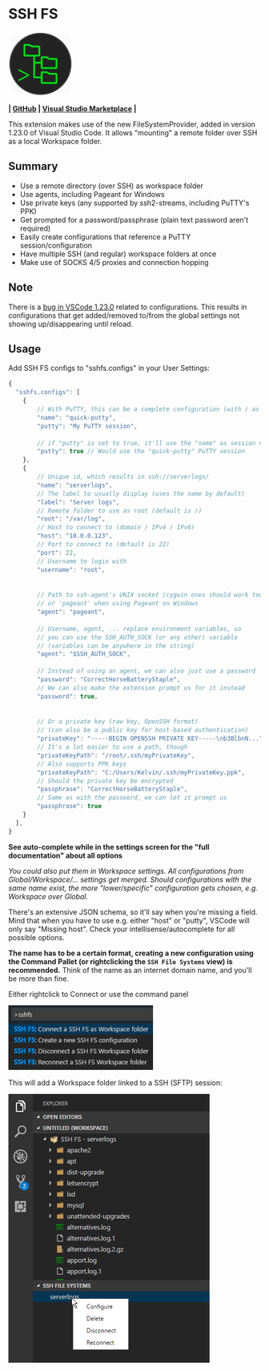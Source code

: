 
# SSH FS

![Logo](./resources/Logo.png)

**| [GitHub](https://github.com/SchoofsKelvin/vscode-sshfs) | [Visual Studio Marketplace](https://marketplace.visualstudio.com/items?itemName=Kelvin.vscode-sshfs) |**


This extension makes use of the new FileSystemProvider, added in version 1.23.0 of Visual Studio Code. It allows "mounting" a remote folder over SSH as a local Workspace folder.

## Summary
* Use a remote directory (over SSH) as workspace folder
* Use agents, including Pageant for Windows
* Use private keys (any supported by ssh2-streams, including PuTTY's PPK)
* Get prompted for a password/passphrase (plain text password aren't required)
* Easily create configurations that reference a PuTTY session/configuration
* Have multiple SSH (and regular) workspace folders at once
* Make use of SOCKS 4/5 proxies and connection hopping

## Note
There is a [bug in VSCode 1.23.0](https://github.com/Microsoft/vscode/issues/49258) related to configurations. This results in configurations that get added/removed to/from the global settings not showing up/disappearing until reload.

## Usage
Add SSH FS configs to "sshfs.configs" in your User Settings:
```js
{
  "sshfs.configs": [
    {
        // With PuTTY, this can be a complete configuration (with / as root)
        "name": "quick-putty",
        "putty": "My PuTTY session",

        // if "putty" is set to true, it'll use the "name" as session name
        "putty": true // Would use the "quick-putty" PuTTY session
    },
    {
        // Unique id, which results in ssh://serverlogs/
        "name": "serverlogs",
        // The label to usually display (uses the name by default)
        "label": "Server logs",
        // Remote folder to use as root (default is /)
        "root": "/var/log",
        // Host to connect to (domain / IPv4 / IPv6)
        "host": "10.0.0.123",
        // Port to connect to (default is 22)
        "port": 22,
        // Username to login with
        "username": "root",


        // Path to ssh-agent's UNIX socket (cygwin ones should work too)
        // or 'pageant' when using Pageant on Windows
        "agent": "pageant",

        // Username, agent, ... replace environment variables, so
        // you can use the SSH_AUTH_SOCK (or any other) variable
        // (variables can be anywhere in the string)
        "agent": "$SSH_AUTH_SOCK",
        
        // Instead of using an agent, we can also just use a password
        "password": "CorrectHorseBatteryStaple",
        // We can also make the extension prompt us for it instead
        "password": true,
        

        // Or a private key (raw key, OpenSSH format)
        // (can also be a public key for host-based authentication)
        "privateKey": "-----BEGIN OPENSSH PRIVATE KEY-----\nb3BlbnN...",
        // It's a lot easier to use a path, though
        "privateKeyPath": "/root/.ssh/myPrivateKey",
        // Also supports PPK keys
        "privateKeyPath": "C:/Users/Kelvin/.ssh/myPrivateKey.ppk",
        // Should the private key be encrypted
        "passphrase": "CorrectHorseBatteryStaple",
        // Same as with the password, we can let it prompt us
        "passphrase": true
    }
  ],
}
```
**See auto-complete while in the settings screen for the "full documentation" about all options**

*You could also put them in Workspace settings. All configurations from Global/Workspace/... settings get merged. Should configurations with the same name exist, the more "lower/specific" configuration gets chosen, e.g. Workspace over Global.*

There's an extensive JSON schema, so it'll say when you're missing a field. Mind that when you have to use e.g. either "host" or "putty", VSCode will only say "Missing host". Check your intellisense/autocomplete for all possible options.

**The name has to be a certain format, creating a new configuration using the Command Pallet (or rightclicking the `SSH File Systems` view) is recommended.** Think of the name as an internet domain name, and you'll be more than fine.

Either rightclick to Connect or use the command panel

![Using the Command Panel](./media/screenshot-commandpanel.png)

This will add a Workspace folder linked to a SSH (SFTP) session:

![Workspace folder added](./media/screenshot-explorer.png)

